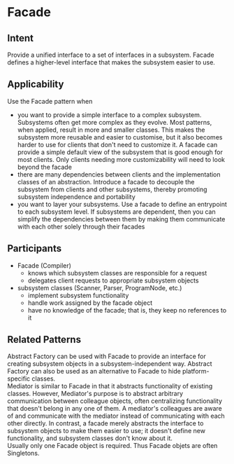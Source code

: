 # Facade

## Intent
Provide a unified interface to a set of interfaces in a subsystem. Facade defines a higher-level interface that makes the subsystem easier to use.

## Applicability
Use the Facade pattern when
* you want to provide a simple interface to a complex subsystem. Subsystems often get more complex as they evolve. Most patterns, when applied, result in more and smaller classes. This makes the subsystem more reusable and easier to customise, but it also becomes harder to use for clients that don't need to customize it. A facade can provide a simple default view of the subsystem that is good enough for most clients. Only clients needing more customizability will need to look beyond the facade
* there are many dependencies between clients and the implementation classes of an abstraction. Introduce a facade to decouple the subsystem from clients and other subsystems, thereby promoting subsystem independence and portability
* you want to layer your subsystems. Use a facade to define an entrypoint to each subsystem level. If subsystems are dependent, then you can simplify the dependencies between them by making them communicate with each other solely through their facades

## Participants
* Facade (Compiler)
  * knows which subsystem classes are responsible for a request
  * delegates client requests to appropriate subsystem objects
* subsystem classes (Scanner, Parser, ProgramNode, etc.)
  * implement subsystem functionality
  * handle work assigned by the facade object
  * have no knowledge of the facade; that is, they keep no references to it

## Related Patterns
Abstract Factory can be used with Facade to provide an interface for creating subsystem objects in a subsystem-independent way. Abstract Factory can also be used as an alternative to Facade to hide platform-specific classes.  
Mediator is similar to Facade in that it abstracts functionality of existing classes. However, Mediator's purpose is to abstract arbitrary communication between colleague objects, often centralizing functionality that doesn't belong in any one of them. A mediator's colleagues are aware of and communicate with the mediator instead of communicating with each other directly. In contrast, a facade merely abstracts the interface to subsystem objects to make them easier to use; it doesn't define new functionality, and subsystem classes don't know about it.  
Usually only one Facade object is required. Thus Facade objets are often Singletons.